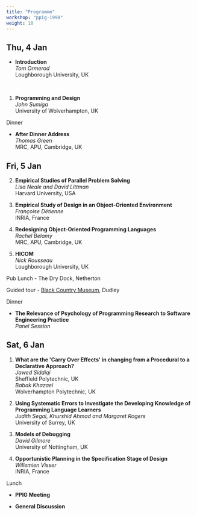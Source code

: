 ```yaml
---
title: "Programme"
workshop: "ppig-1990"
weight: 10
---
```



Thu, 4 Jan
-------------------

* **Introduction** \
_Tom Ormerod_ \
Loughborough University, UK

<br>

1. **Programming and Design** \
_John Sumiga_ \
University of Wolverhampton, UK

Dinner

* **After Dinner Address** \
_Thomas Green_ \
MRC, APU, Cambridge, UK

Fri, 5 Jan
-------------------

2. **Empirical Studies of Parallel Problem Solving** \
_Lisa Neale and David Littman_ \
Harvard University, USA

3. **Empirical Study of Design in an Object-Oriented Environment** \
_Françoise Détienne_ \
INRIA, France

4. **Redesigning Object-Oriented Programming Languages** \
_Rachel Belamy_ \
MRC, APU, Cambridge, UK

5. **HICOM** \
_Nick Rousseau_ \
Loughborough University, UK

Pub Lunch - The Dry Dock, Netherton

Guided tour - [Black Country Museum](./souvenirs/), Dudley

Dinner

* **The Relevance of Psychology of Programming Research to Software Engineering Practice** \
_Panel Session_

Sat, 6 Jan
-------------------

1. **What are the 'Carry Over Effects' in changing from a Procedural to a Declarative Approach?** \
_Jawed Siddiqi_ \
Sheffield Polytechnic, UK \
_Babak Khazaei_ \
Wolverhampton Polytechnic, UK

7. **Using Systematic Errors to Investigate the Developing Knowledge of Programming Language Learners** \
_Judith Segal, Khurshid Ahmad and Margaret Rogers_ \
University of Surrey, UK

8. **Models of Debugging** \
_David Gilmore_ \
University of Nottingham, UK

9. **Opportunistic Planning in the Specification Stage of Design** \
_Willemien Visser_ \
INRIA, France

Lunch

* **PPIG Meeting**

* **General Discussion**
